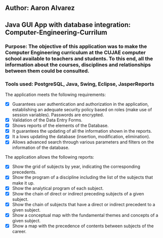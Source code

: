 ## Author: Aaron Alvarez

## Java GUI App with database integration: Computer-Engineering-Currilum

### Purpose: The objective of this application was to make the Computer Engineering curriculum at the CUJAE computer school available to teachers and students. To this end, all the information about the courses, disciplines and relationships between them could be consulted.

### Tools used: PostgreSQL, Java, Swing, Eclipse, JasperReports

The application meets the following requirements:
* [x] Guarantees user authentication and authorization in the application, establishing an adequate security policy based on roles (make use of session variables). Passwords are encrypted.
* [x] Validation of the Data Entry Forms.
* [x] Shows reports of the elements of the Database.
* [x] It guarantees the updating of all the information shown in the reports.
* [x] It a lows updating the database (insertion, modification, elimination).
* [x] Allows advanced search through various parameters and filters on the information of the database.

The application allows the following reports:
* [x] Show the grid of subjects by year, indicating the corresponding precedents.
* [x] Show the program of a discipline including the list of the subjects that make it up.
* [x] Show the analytical program of each subject.
* [x] Show the chain of direct or indirect preceding subjects of a given subject.
* [x] Show the chain of subjects that have a direct or indirect precedent to a given subject.
* [x] Show a conceptual map with the fundamental themes and concepts of a given subject.
* [x] Show a map with the precedence of contents between subjects of the career.
